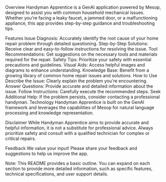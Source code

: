 Overview
Handyman Apprentice is a GenAI application powered by Mesop, designed to assist you with common household mechanical issues. Whether you're facing a leaky faucet, a jammed door, or a malfunctioning appliance, this app provides step-by-step guidance and troubleshooting tips.

Features
Issue Diagnosis: Accurately identify the root cause of your home repair problem through detailed questioning.
Step-by-Step Solutions: Receive clear and easy-to-follow instructions for resolving the issue.
Tool Recommendations: Get suggestions on the necessary tools and materials required for the repair.
Safety Tips: Prioritize your safety with essential precautions and guidelines.
Visual Aids: Access helpful images and diagrams to enhance understanding.
Knowledge Base: Benefit from a growing library of common home repair issues and solutions.
How to Use
Describe the Issue: Clearly explain the problem you're encountering.
Answer Questions: Provide accurate and detailed information about the issue.
Follow Instructions: Carefully execute the recommended steps.
Seek Additional Help: If the problem persists, consider contacting a professional handyman.
Technology
Handyman Apprentice is built on the GenAI framework and leverages the capabilities of Mesop for natural language processing and knowledge representation.

Disclaimer
While Handyman Apprentice aims to provide accurate and helpful information, it is not a substitute for professional advice. Always prioritize safety and consult with a qualified technician for complex or critical repairs.

Feedback
We value your input! Please share your feedback and suggestions to help us improve the app.

Note: This README provides a basic outline. You can expand on each section to provide more detailed information, such as specific features, technical specifications, and user support details.
